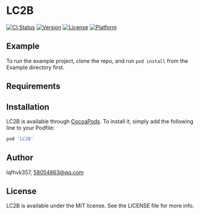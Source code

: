 # LC2B

[![CI Status](https://img.shields.io/travis/lqfhvk357/LC2B.svg?style=flat)](https://travis-ci.org/lqfhvk357/LC2B)
[![Version](https://img.shields.io/cocoapods/v/LC2B.svg?style=flat)](https://cocoapods.org/pods/LC2B)
[![License](https://img.shields.io/cocoapods/l/LC2B.svg?style=flat)](https://cocoapods.org/pods/LC2B)
[![Platform](https://img.shields.io/cocoapods/p/LC2B.svg?style=flat)](https://cocoapods.org/pods/LC2B)

## Example

To run the example project, clone the repo, and run `pod install` from the Example directory first.

## Requirements

## Installation

LC2B is available through [CocoaPods](https://cocoapods.org). To install
it, simply add the following line to your Podfile:

```ruby
pod 'LC2B'
```

## Author

lqfhvk357, 58054863@qq.com

## License

LC2B is available under the MIT license. See the LICENSE file for more info.
